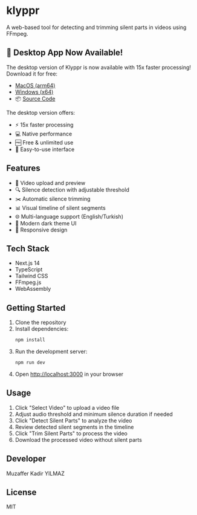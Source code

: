 # klyppr

A web-based tool for detecting and trimming silent parts in videos using FFmpeg.

## 🎉 Desktop App Now Available!

The desktop version of Klyppr is now available with 15x faster processing! Download it for free:

- [MacOS (arm64)](https://github.com/muzafferkadir/klyppr-desktop/releases/download/v0.1.0/Klyppr-1.1.0-arm64.dmg)
- [Windows (x64)](https://github.com/muzafferkadir/klyppr-desktop/releases/download/v0.1.0/Klyppr.Setup.1.1.0.exe)
- 📦 [Source Code](https://github.com/muzafferkadir/klyppr-desktop)

The desktop version offers:
- ⚡ 15x faster processing
- 💻 Native performance
- 🆓 Free & unlimited use
- 🎯 Easy-to-use interface

## Features

- 🎥 Video upload and preview
- 🔍 Silence detection with adjustable threshold
- ✂️ Automatic silence trimming
- 📊 Visual timeline of silent segments
- 🌐 Multi-language support (English/Turkish)
- 🎨 Modern dark theme UI
- 📱 Responsive design

## Tech Stack

- Next.js 14
- TypeScript
- Tailwind CSS
- FFmpeg.js
- WebAssembly

## Getting Started

1. Clone the repository
2. Install dependencies:
   ```bash
   npm install
   ```
3. Run the development server:
   ```bash
   npm run dev
   ```
4. Open [http://localhost:3000](http://localhost:3000) in your browser

## Usage

1. Click "Select Video" to upload a video file
2. Adjust audio threshold and minimum silence duration if needed
3. Click "Detect Silent Parts" to analyze the video
4. Review detected silent segments in the timeline
5. Click "Trim Silent Parts" to process the video
6. Download the processed video without silent parts

## Developer

Muzaffer Kadir YILMAZ

## License

MIT
